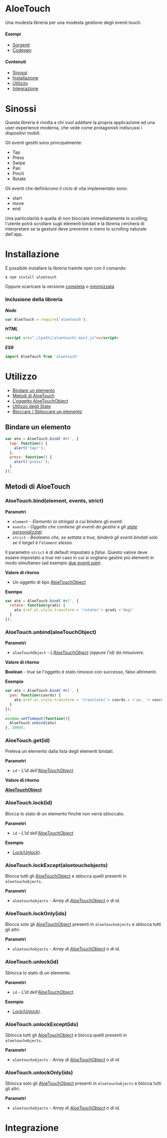 # AloeTouch

Una modesta libreria per una modesta gestione degli eventi touch.

#### Esempi
* [Sorgenti](examples/)
* [Codepen](http://codepen.io/genbs/pen/MpKRrj)

#### Contenuti
* [Sinossi](#sinossi)
* [Installazione](#installazione)
* [Utilizzo](#utilizzo)
* [Integrazione](#integrazione)

# Sinossi

Questa libreria è rivolta a chi vuol adattare la propria applicazione ad una user-experience moderna,
che vede come protagonisti indiscussi i dispositivi mobili.

Gli eventi gestiti sono principalmente:

* Tap
* Press
* Swipe
* Pan
* Pinch
* Rotate

Gli eventi che definiscono il ciclo di vita implementato sono:

* start
* move
* end

Una particolarità è quella di non bloccare immediatamente lo scolling;
l'utente potrà scrollare sugli elementi bindati e la libreria cercherà di interpretare se la gesture deve prevenire o meno
lo scrolling naturale dell'app.



# Installazione

È possibile installare la libreria tramite npm con il comando:

```
$ npm install aloetouch
```

Oppure scaricare la versione [completa](https://raw.githubusercontent.com/genbs/aloetouch/master/dist/aloetouch.js) o [minimizzata](https://raw.githubusercontent.com/genbs/aloetouch/master/dist/aloetouch.min.js)

### Inclusione della libreria

***Node***

```js
var AloeTouch = require('aloetouch');
```

***HTML***

```html
<script src="./[path]/aloetouch[.min].js"></script>
```

***ES6***

```js
import AloeTouch from 'aloetouch'
```


# Utilizzo

* [Bindare un elemento](#bindare-un-elemento)
* [Metodi di AloeTouch](#metodi-di-aloetouch)
* [L'oggetto AloeTouchObject](#loggetto-aloetouchobject)
* [Utilizzo degli State](#utilizzo-degli-state)
* [Bloccare / Sbloccare un elemento](#bloccare-sbloccare-un-elemento)


## Bindare un elemento

```js
var ato = AloeTouch.bind('#el', {
  tap: function() {
    alert('tap!');
  },
  press: function() {
    alert('press!');
  }
});
```


## Metodi di AloeTouch

### AloeTouch.bind(element, events, strict)

**Parametri**

 * `element` - *Elemento (o stringa) a cui bindare gli eventi.*
 * `events` - *Oggetto che contiene gli eventi da gestire e gli [state personalizzati]().*
 * `strict` - *Booleano che, se settata a true, binderà gli eventi bindati solo se il target è l'`element` stesso.*

Il parametro `strict` è di default impostato a *false.* Questo valore deve essere impostato a *true* nel caso in cui
si vogliano gestire più elementi in modo simultaneo (ad esempio [due eventi *pan*](blob/master/examples/multitouch.html)).

**Valore di ritorno**

 * Un oggetto di tipo [AloeTouchObject](#loggetto-aloetouchobject)

**Esempo**

```js
var ato = AloeTouch.bind('#el', {
  rotate: function(gradi) {
    ato.$ref.el.style.transform = 'rotate('+ gradi +'deg)'
  }
});
```

### AloeTouch.unbind(aloeTouchObject)

**Parametri**

  * `aloeTouchObject` - *L'[AloeTouchObject](#loggetto-aloetouchobject) (oppure l'id) da rimuovere.*

**Valore di ritorno**

  **Boolean** - *true* se l'oggetto è stato rimosso con successo, falso altrimenti.

**Esempio**
```js
var ato = AloeTouch.bind('#el', {
  pan: function(coords) {
    ato.$ref.el.style.transform = 'translate('+ coords.x +'px, '+ coords.y +'px)';
  }
});
...
window.setTimeout(function(){
  AloeTouch.unbind(ato)
}, 3000);
```

### AloeTouch.get(id)

Preleva un elemento dalla lista degli elementi bindati.

**Parametri**

  * `id` - *L'id dell'[AloeTouchObject](#loggetto-aloetouchobject).*

**Valore di ritorno**

  **[AloeTouchObject](#loggetto-aloetouchobject)**

### AloeTouch.lock(id)

Blocca lo stato di un elemento finché non verrà sbloccato.

**Parametri**

  * `id` - *L'id dell'[AloeTouchObject](#loggetto-aloetouchobject).*

**Esempio**

  * [Lock/Unlock](blob/master/examples/lock-unlock.html)).

### AloeTouch.lockExcept(aloetouchobjects)

Blocca tutti gli [AloeTouchObject](#loggetto-aloetouchobject) e sblocca quelli presenti in `aloetouchobjects`.

**Parametri**

  * `aloetouchobjects` - *Array di [AloeTouchObject](#loggetto-aloetouchobject) o di id.*

### AloeTouch.lockOnly(ids)

Blocca solo gli [AloeTouchObject](#loggetto-aloetouchobject) presenti in `aloetouchobjects` e sblocca tutti gli altri.

**Parametri**

  * `aloetouchobjects` - *Array di [AloeTouchObject](#loggetto-aloetouchobject) o di id.*

### AloeTouch.unlock(id)

Sblocca lo stato di un elemento.

**Parametri**

  * `id` - *L'id dell'[AloeTouchObject](#loggetto-aloetouchobject).*

**Esempio**

  * [Lock/Unlock](blob/master/examples/lock-unlock.html)).

### AloeTouch.unlockExcept(ids)

Sblocca tutti gli [AloeTouchObject](#loggetto-aloetouchobject) e blocca quelli presenti in `aloetouchobjects`.

**Parametri**

  * `aloetouchobjects` - *Array di [AloeTouchObject](#loggetto-aloetouchobject) o di id.*

### AloeTouch.unlockOnly(ids)

Sblocca solo gli [AloeTouchObject](#loggetto-aloetouchobject) presenti in `aloetouchobjects` e blocca tutti gli altri.

**Parametri**

  * `aloetouchobjects` - *Array di [AloeTouchObject](#loggetto-aloetouchobject) o di id.*

# Integrazione
